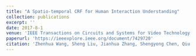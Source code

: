 ```yaml
---
title: "A Spatio-temporal CRF for Human Interaction Understanding"
collection: publications
excerpt: ''
date: 2017-8-1
venue: 'IEEE Transactions on Circuits and Systems for Video Technology (TCSVT)'
paperurl: 'https://ieeexplore.ieee.org/document/7429720'
citation: 'Zhenhua Wang, Sheng Liu, Jianhua Zhang, Shengyong Chen, Qiu Guan. A Spatio-temporal CRF for Human Interaction Understanding, 2017, <i>IEEE Transactions on Circuits and Systems for Video Technology (TCSVT)</i>, 2017, 27(8): 1647-1660.'
---
```


